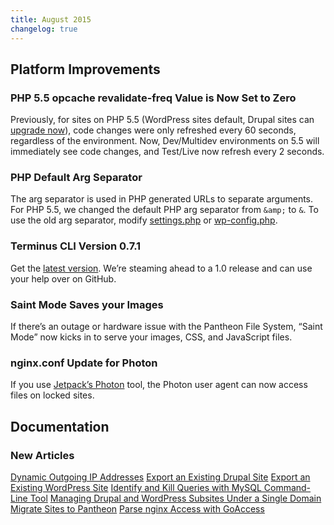 ```yaml
---
title: August 2015
changelog: true
---
```

## Platform Improvements
### PHP 5.5 opcache revalidate-freq Value is Now Set to Zero
Previously, for sites on PHP 5.5 (WordPress sites default, Drupal sites can [upgrade now](/php-versions)), code changes were only refreshed every 60 seconds, regardless of the environment. Now, Dev/Multidev environments on 5.5 will immediately see code changes, and Test/Live now refresh every 2 seconds.

### PHP Default Arg Separator
The arg separator is used in PHP generated URLs to separate arguments. For PHP 5.5, we changed the default PHP arg separator from `&amp;` to `&`. To use the old arg separator, modify [settings.php](/settings-php/#troubleshooting) or [wp-config.php](/wp-config-php/#troubleshooting).

### Terminus CLI Version 0.7.1
Get the [latest version](https://github.com/pantheon-systems/cli/releases/). We’re steaming ahead to a 1.0 release and can use your help over on GitHub.

### Saint Mode Saves your Images
If there’s an outage or hardware issue with the Pantheon File System, “Saint Mode” now kicks in to serve your images, CSS, and JavaScript files.

### nginx.conf Update for Photon
If you use [Jetpack’s Photon](https://jetpack.com/support/photon/) tool, the Photon user agent can now access files on locked sites.



## Documentation

### New Articles
[Dynamic Outgoing IP Addresses](/outgoing-ips)
[Export an Existing Drupal Site](/migrate-manual)
[Export an Existing WordPress Site](/migrate-manual)
[Identify and Kill Queries with MySQL Command-Line Tool](/kill-mysql-queries)
[Managing Drupal and WordPress Subsites Under a Single Domain](/single-application-sites)
[Migrate Sites to Pantheon](/guides/guided/)
[Parse nginx Access with GoAccess](/nginx-access-log)
